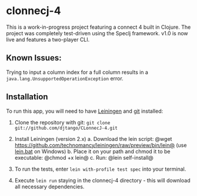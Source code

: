 # clonnecj-4

This is a work-in-progress project featuring a connect 4 built in Clojure. The project was completely test-driven using the Speclj framework.
v1.0 is now live and features a two-player CLI.

## Known Issues:
Trying to input a column index for a full column results in a `java.lang.UnsupportedOperationException` error.

## Installation

To run this app, you will need to have <a href="https://github.com/technomancy/leiningen/">Leiningen</a> and <a href="http://git-scm.com/">git</a> installed:

1. Clone the repository with git: `git clone git://github.com/djtango/CLonnecJ-4.git`

2. Install Leiningen (version 2.x)
  a. Download the lein script: @wget https://github.com/technomancy/leiningen/raw/preview/bin/lein@
     (use <a href="https://github.com/technomancy/leiningen/raw/preview/bin/lein.bat">lein.bat</a> on Windows)
  b. Place it on your path and chmod it to be executable: @chmod +x lein@
  c. Run: @lein self-install@
3. To run the tests, enter `lein with-profile test spec` into your terminal.

4. Execute `lein run` staying in the clonnecj-4 directory - this will download all necessary dependencies.
